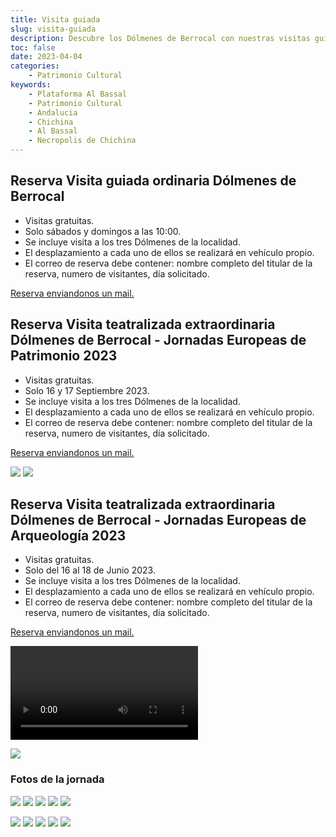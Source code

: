 ```yaml
---
title: Visita guiada
slug: visita-guiada
description: Descubre los Dólmenes de Berrocal con nuestras visitas guiadas gratuitas
toc: false
date: 2023-04-04
categories:
    - Patrimonio Cultural
keywords: 
    - Plataforma Al Bassal
    - Patrimonio Cultural
    - Andalucia
    - Chichina
    - Al Bassal
    - Necropolis de Chichina
---
```


## Reserva Visita guiada ordinaria Dólmenes de Berrocal
* Visitas gratuitas.
* Solo sábados y domingos a las 10:00.
* Se incluye visita a los tres Dólmenes de la localidad.
* El desplazamiento a cada uno de ellos se realizará en vehículo propio.
* El correo de reserva debe contener: nombre completo del titular de la reserva, numero de visitantes, día solicitado.

[Reserva enviandonos un mail.](mailto:plataformaalbassal@gmail.com)

## Reserva Visita teatralizada extraordinaria Dólmenes de Berrocal - Jornadas Europeas de Patrimonio 2023
* Visitas gratuitas.
* Solo 16 y 17 Septiembre 2023.
* Se incluye visita a los tres Dólmenes de la localidad.
* El desplazamiento a cada uno de ellos se realizará en vehículo propio.
* El correo de reserva debe contener: nombre completo del titular de la reserva, numero de visitantes, día solicitado.

[Reserva enviandonos un mail.](mailto:plataformaalbassal@gmail.com)

![](european-heritage-days-logo.jpeg) ![](european-heritage-days-poster.jpeg)

## Reserva Visita teatralizada extraordinaria Dólmenes de Berrocal - Jornadas Europeas de Arqueología 2023
* Visitas gratuitas.
* Solo del 16 al 18 de Junio 2023.
* Se incluye visita a los tres Dólmenes de la localidad.
* El desplazamiento a cada uno de ellos se realizará en vehículo propio.
* El correo de reserva debe contener: nombre completo del titular de la reserva, numero de visitantes, día solicitado.

[Reserva enviandonos un mail.](mailto:plataformaalbassal@gmail.com)

<video controls style="object-fit: fill;">
    <source src="video.webm" type="video/webm">
</video>

![](jornadas-europeas-arqueologia.jpeg)

### Fotos de la jornada
![](IMG-20230619-WA0002.jpg) ![](IMG-20230619-WA0003.jpg) ![](IMG-20230619-WA0004.jpg) ![](IMG-20230619-WA0005.jpg) ![](IMG-20230619-WA0006.jpg)

![](IMG-20230619-WA0007.jpg) ![](IMG-20230619-WA0008.jpg) ![](IMG-20230619-WA0009.jpg) ![](IMG-20230619-WA0010.jpg) ![](IMG-20230619-WA0011.jpg)